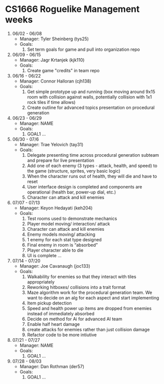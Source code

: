 # CS1666 Roguelike Management weeks

1. 06/02 - 06/08
	* Manager: Tyler Sheinberg (tys25)
	* Goals:
		1. Set term goals for game and pull into organization repo
2. 06/09 - 06/15
	* Manager: Jagr Krtanjek (kjk110)
	* Goals:
		1. Create game "credits" in team repo
3. 06/16 - 06/22
	* Manager: Connor Halloran (cjh138)
	* Goals:
		1. Get simple prototype up and running (box moving around 9x15 room with collision against walls, potentially collision with 1x1 rock tiles if time allows)
		2. Create outline for advanced topics presentation on procedural generation
4. 06/23 - 06/29
	* Manager: NAME
	* Goals:
		1. GOAL1
		...
5. 06/30 - 07/6
	* Manager: Trae Yelovich (tay31)
	* Goals:
		1. Delegate presenting time across procedural generation subteam and prepare for live presentation
		2. Add one of each enemy (3 types - attack, health, and speed) to the game (structure, sprites, very basic logic)
		3. When the character runs out of health, they will die and have to reset
		4. User interface design is completed and components are operational (health bar, power-up dial, etc.)
		5. Character can attack and kill enemies
6. 07/07 - 07/13
	* Manager: Keyon Hedayati (keh204)
	* Goals:
		1. Test rooms used to demonstrate mechanics
		1. Player model moving/ interaction/ attack
		1. Character can attack and kill enemies
		1. Enemy models moving/ attacking
		1. 1 enemy for each stat type designed
		1. Final enemy in room is “absorbed”
		1. Player character able to die
		1. UI is complete
		...
7. 07/14 - 07/20
	* Manager: Joe Cavanaugh (joc133)
	* Goals:
		1. Walkability for enemies so that they interact with tiles appropriately
		2. Reworking hitboxes/ collisions into a trait format
		3. Maze algorithm work for the procedural generation team.  We want to decide on an alg for each aspect and start implementing
		4. Item pickup detection
		5. Speed and health power up items are dropped from enemies instead of immediately absorbed
		6. Decide on method for Ai for advanced AI team
		7. Enable half heart damage
		8. create attacks for enemies rather than just collision damage
		9. Refactor code to be more intiutive
8. 07/21 - 07/27
	* Manager: NAME
	* Goals:
		1. GOAL1
		...
9. 07/28 - 08/03
	* Manager: Dan Rothman (der57)
	* Goals:
		1. GOAL1
		...		
